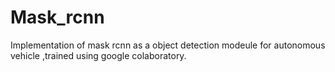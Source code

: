 # Mask_rcnn
Implementation of mask rcnn as a object detection modeule for autonomous vehicle ,trained using google colaboratory.
